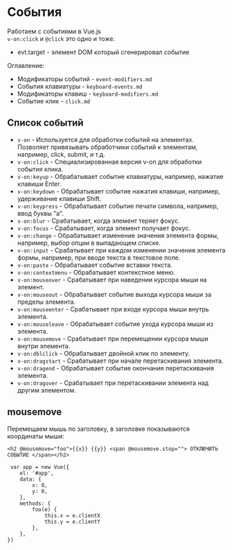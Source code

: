 # События
Работаем с событиями в Vue.js  
`v-on:click` и `@click` это одно и тоже.  

- evt.target - элемент DOM который сгенерировал событие

Оглавление:
- Модификаторы событий - `event-modifiers.md`
- События клавиатуры - `keyboard-events.md`
- Модификаторы клавиш - `keyboard-modifiers.md`
- Событие клик - `click.md`

## Список событий
- `v-on`             - Используется для обработки событий на элементах. Позволяет привязывать обработчики событий к элементам, например, click, submit, и т.д.
- `v-on:click`       - Специализированная версия v-on для обработки события клика.
- `v-on:keyup`       - Обрабатывает событие клавиатуры, например, нажатие клавиши Enter.
- `v-on:keydown`     - Обрабатывает событие нажатия клавиши, например, удерживание клавиши Shift.
- `v-on:keypress`    - Обрабатывает событие печати символа, например, ввод буквы "a".
- `v-on:blur`        - Срабатывает, когда элемент теряет фокус.
- `v-on:focus`       - Срабатывает, когда элемент получает фокус.
- `v-on:change`      - Обрабатывает изменение значения элемента формы, например, выбор опции в выпадающем списке.
- `v-on:input`       - Срабатывает при каждом изменении значения элемента формы, например, при вводе текста в текстовое поле.
- `v-on:paste`       - Обрабатывает событие вставки текста.
- `v-on:contextmenu` - Обрабатывает контекстное меню.
- `v-on:mouseover`   - Срабатывает при наведении курсора мыши на элемент.
- `v-on:mouseout`    - Обрабатывает событие выхода курсора мыши за пределы элемента.
- `v-on:mouseenter`  - Срабатывает при входе курсора мыши внутрь элемента.
- `v-on:mouseleave`  - Обрабатывает событие ухода курсора мыши из элемента.
- `v-on:mousemove`   - Срабатывает при перемещении курсора мыши внутри элемента.
- `v-on:dblclick`    - Обрабатывает двойной клик по элементу.
- `v-on:dragstart`   - Срабатывает при начале перетаскивания элемента.
- `v-on:dragend`     - Обрабатывает событие окончания перетаскивания элемента.
- `v-on:dragover`    - Срабатывает при перетаскивании элемента над другим элементом.

## mousemove
Перемещаем мышь по заголовку, в заголовке показываются координаты мыши:

    <h2 @mousemove="foo">{{x}} {{y}} <span @mousemove.stop=""> ОТКЛЮЧИТЬ СОБЫТИЕ </span></h2>

     var app = new Vue({
        el: '#app',
        data: {
            x: 0,
            y: 0,
        },
        methods: {
            foo(e) {
                this.x = e.clientX
                this.y = e.clientY
            },
        },
    })
